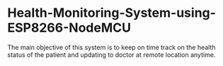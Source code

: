 # Health-Monitoring-System-using-ESP8266-NodeMCU
The main objective of this system is to keep on time track on the health status of the patient and updating to doctor at remote location anytime. 
